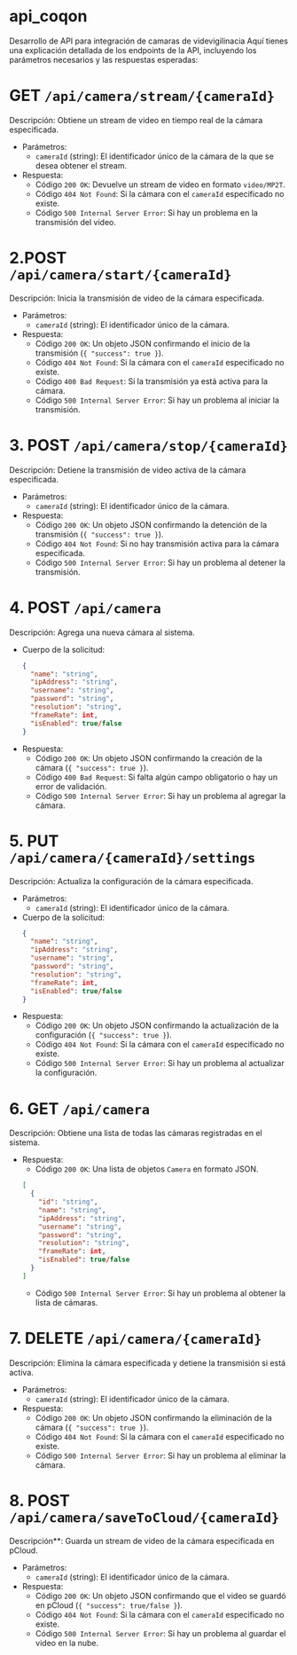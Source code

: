 # api_coqon
Desarrollo de API para integración de camaras de videvigilinacia
Aquí tienes una explicación detallada de los endpoints de la API, incluyendo los parámetros necesarios y las respuestas esperadas:

# GET `/api/camera/stream/{cameraId}`
Descripción: Obtiene un stream de video en tiempo real de la cámara especificada.
- Parámetros:
  - `cameraId` (string): El identificador único de la cámara de la que se desea obtener el stream.
- Respuesta:
  - Código `200 OK`: Devuelve un stream de video en formato `video/MP2T`.
  - Código `404 Not Found`: Si la cámara con el `cameraId` especificado no existe.
  - Código `500 Internal Server Error`: Si hay un problema en la transmisión del video.

# 2.POST `/api/camera/start/{cameraId}`
Descripción: Inicia la transmisión de video de la cámara especificada.
- Parámetros:
  - `cameraId` (string): El identificador único de la cámara.
- Respuesta:
  - Código `200 OK`: Un objeto JSON confirmando el inicio de la transmisión (`{ "success": true }`).
  - Código `404 Not Found`: Si la cámara con el `cameraId` especificado no existe.
  - Código `400 Bad Request`: Si la transmisión ya está activa para la cámara.
  - Código `500 Internal Server Error`: Si hay un problema al iniciar la transmisión.

# 3. POST `/api/camera/stop/{cameraId}`
Descripción: Detiene la transmisión de video activa de la cámara especificada.
- Parámetros:
  - `cameraId` (string): El identificador único de la cámara.
- Respuesta:
  - Código `200 OK`: Un objeto JSON confirmando la detención de la transmisión (`{ "success": true }`).
  - Código `404 Not Found`: Si no hay transmisión activa para la cámara especificada.
  - Código `500 Internal Server Error`: Si hay un problema al detener la transmisión.

# 4. POST `/api/camera`
Descripción: Agrega una nueva cámara al sistema.
- Cuerpo de la solicitud:
  ```json
  {
    "name": "string",
    "ipAddress": "string",
    "username": "string",
    "password": "string",
    "resolution": "string",
    "frameRate": int,
    "isEnabled": true/false
  }
  ```
- Respuesta:
  - Código `200 OK`: Un objeto JSON confirmando la creación de la cámara (`{ "success": true }`).
  - Código `400 Bad Request`: Si falta algún campo obligatorio o hay un error de validación.
  - Código `500 Internal Server Error`: Si hay un problema al agregar la cámara.

# 5. PUT `/api/camera/{cameraId}/settings`
Descripción: Actualiza la configuración de la cámara especificada.
- Parámetros:
  - `cameraId` (string): El identificador único de la cámara.
- Cuerpo de la solicitud:
  ```json
  {
    "name": "string",
    "ipAddress": "string",
    "username": "string",
    "password": "string",
    "resolution": "string",
    "frameRate": int,
    "isEnabled": true/false
  }
  ```
- Respuesta:
  - Código `200 OK`: Un objeto JSON confirmando la actualización de la configuración (`{ "success": true }`).
  - Código `404 Not Found`: Si la cámara con el `cameraId` especificado no existe.
  - Código `500 Internal Server Error`: Si hay un problema al actualizar la configuración.

# 6. GET `/api/camera`
Descripción: Obtiene una lista de todas las cámaras registradas en el sistema.
- Respuesta:
  - Código `200 OK`: Una lista de objetos `Camera` en formato JSON.
  ```json
  [
    {
      "id": "string",
      "name": "string",
      "ipAddress": "string",
      "username": "string",
      "password": "string",
      "resolution": "string",
      "frameRate": int,
      "isEnabled": true/false
    }
  ]
  ```
  - Código `500 Internal Server Error`: Si hay un problema al obtener la lista de cámaras.

# 7. DELETE `/api/camera/{cameraId}`
Descripción: Elimina la cámara especificada y detiene la transmisión si está activa.
- Parámetros:
  - `cameraId` (string): El identificador único de la cámara.
- Respuesta:
  - Código `200 OK`: Un objeto JSON confirmando la eliminación de la cámara (`{ "success": true }`).
  - Código `404 Not Found`: Si la cámara con el `cameraId` especificado no existe.
  - Código `500 Internal Server Error`: Si hay un problema al eliminar la cámara.

# 8. POST `/api/camera/saveToCloud/{cameraId}`
Descripción**: Guarda un stream de video de la cámara especificada en pCloud.
- Parámetros:
  - `cameraId` (string): El identificador único de la cámara.
- Respuesta:
  - Código `200 OK`: Un objeto JSON confirmando que el video se guardó en pCloud (`{ "success": true/false }`).
  - Código `404 Not Found`: Si la cámara con el `cameraId` especificado no existe.
  - Código `500 Internal Server Error`: Si hay un problema al guardar el video en la nube.
